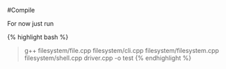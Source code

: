 #Compile

For now just run

{% highlight bash %}
> g++ filesystem/file.cpp filesystem/cli.cpp filesystem/filesystem.cpp filesystem/shell.cpp driver.cpp -o test
{% endhighlight %}